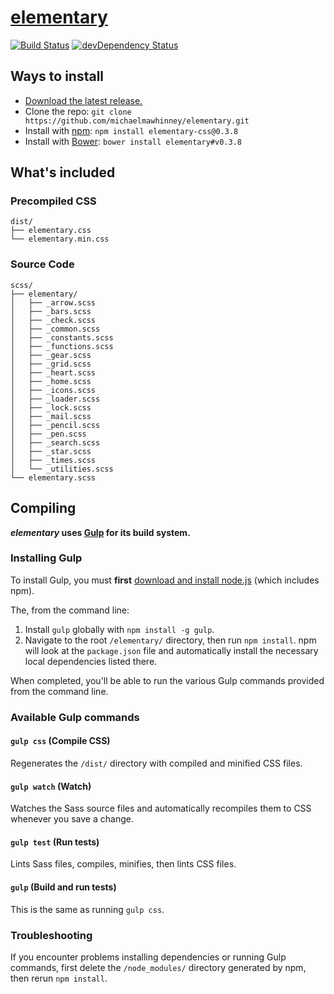# [elementary](http://git.io/elementary)

[![Build Status](https://img.shields.io/travis/michaelmawhinney/elementary/master.svg)](https://travis-ci.org/michaelmawhinney/elementary)
[![devDependency Status](https://img.shields.io/david/dev/michaelmawhinney/elementary.svg)](https://david-dm.org/michaelmawhinney/elementary?type=dev)

## Ways to install

- [Download the latest release.](https://github.com/michaelmawhinney/elementary/archive/v0.3.8.zip)
- Clone the repo: `git clone https://github.com/michaelmawhinney/elementary.git`
- Install with [npm](https://www.npmjs.com): `npm install elementary-css@0.3.8`
- Install with [Bower](https://bower.io): `bower install elementary#v0.3.8`

## What's included

### Precompiled CSS

```
dist/
├── elementary.css
└── elementary.min.css
```

### Source Code

```
scss/
├── elementary/
│   ├── _arrow.scss
│   ├── _bars.scss
│   ├── _check.scss
│   ├── _common.scss
│   ├── _constants.scss
│   ├── _functions.scss
│   ├── _gear.scss
│   ├── _grid.scss
│   ├── _heart.scss
│   ├── _home.scss
│   ├── _icons.scss
│   ├── _loader.scss
│   ├── _lock.scss
│   ├── _mail.scss
│   ├── _pencil.scss
│   ├── _pen.scss
│   ├── _search.scss
│   ├── _star.scss
│   ├── _times.scss
│   └── _utilities.scss
└── elementary.scss
```

## Compiling

***elementary* uses [Gulp](http://gulpjs.com) for its build system.**

### Installing Gulp

To install Gulp, you must **first** [download and install node.js](https://nodejs.org/download/) (which includes npm).

The, from the command line:

1. Install `gulp` globally with `npm install -g gulp`.
2. Navigate to the root `/elementary/` directory, then run `npm install`. npm will look at the `package.json` file and automatically install the necessary local dependencies listed there.

When completed, you'll be able to run the various Gulp commands provided from the command line.

### Available Gulp commands

#### `gulp css` (Compile CSS)

Regenerates the `/dist/` directory with compiled and minified CSS files.

#### `gulp watch` (Watch)

Watches the Sass source files and automatically recompiles them to CSS whenever you save a change.

#### `gulp test` (Run tests)

Lints Sass files, compiles, minifies, then lints CSS files.

#### `gulp` (Build and run tests)

This is the same as running `gulp css`.

### Troubleshooting

If you encounter problems installing dependencies or running Gulp commands, first delete the `/node_modules/` directory generated by npm, then rerun `npm install`.
